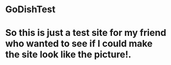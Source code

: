 # GoDishTest
# So this is just a test site for my friend who wanted to see if I could make the site look like the picture!.